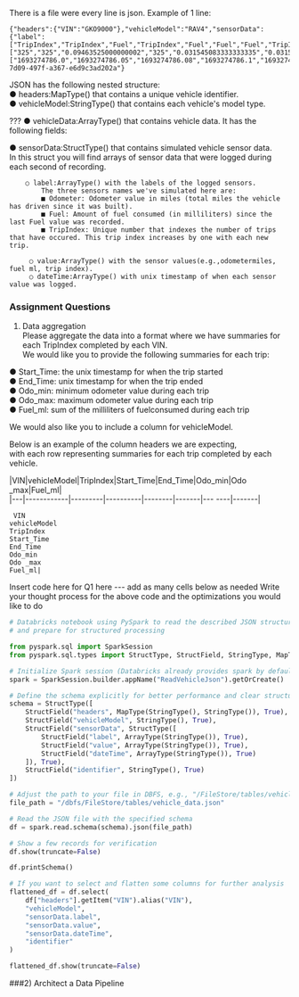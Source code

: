 There is a file were every line is json.
Example of 1 line:
```
{"headers":{"VIN":"GKO9000"},"vehicleModel":"RAV4","sensorData":{"label":["TripIndex","TripIndex","Fuel","TripIndex","Fuel","Fuel","Fuel","TripIndex","Fuel","TripIndex","Fuel","Fuel","Fuel","Fuel","Fuel","Fuel","Fuel","Fuel","Fuel","TripIndex","Fuel","Fuel","Fuel","Fuel","Fuel","Odometer"],"value":["325","325","0.09463525000000002","325","0.031545083333333335","0.031545083333333335","0.05257513888888889","325","0.15772541666666667","325","0.07360519444444445","0.031545083333333335","0.07360519444444445","0.04206011111111111","0.07360519444444445","0.06309016666666667","0.04206011111111111","0.031545083333333335","0.031545083333333335","325","0.07360519444444445","0.04206011111111111","0.05257513888888889","0.05257513888888889","0","20003"],"dateTime":["1693274786.0","1693274786.05","1693274786.08","1693274786.1","1693274786.11","1693274786.14","1693274786.19","1693274786.2","1693274786.34","1693274786.4","1693274786.41","1693274786.44","1693274786.51","1693274786.55","1693274786.62","1693274786.68","1693274786.72","1693274786.75","1693274786.78","1693274786.8","1693274786.85","1693274786.89","1693274786.94","1693274786.99","1693274786.99","1693274786.99"]},"identifier":"436a0117-7d09-497f-a367-e6d9c3ad202a"}

```


JSON  has the following nested structure:  
● headers:MapType() that contains a unique vehicle identifier.  
● vehicleModel:StringType() that contains each vehicle's model type.  

??? ● vehicleData:ArrayType() that contains vehicle data.  It has the following fields:  

● sensorData:StructType() that contains simulated vehicle sensor data.  
In this struct you will find arrays of sensor data that were logged during each second of recording.  
```
    ○ label:ArrayType() with the labels of the logged sensors.
        The three sensors names we've simulated here are:  
        ■ Odometer: Odometer value in miles (total miles the vehicle has driven since it was built).  
        ■ Fuel: Amount of fuel consumed (in milliliters) since the last Fuel value was recorded.  
        ■ TripIndex: Unique number that indexes the number of trips that have occured. This trip index increases by one with each new trip.   

     ○ value:ArrayType() with the sensor values(e.g.,odometermiles, fuel ml, trip index).
     ○ dateTime:ArrayType() with unix timestamp of when each sensor value was logged.
```

### Assignment Questions
1) Data aggregation  
Please aggregate the data into a format where we have summaries for each TripIndex completed by each VIN.  
We would like you to provide the following summaries for each trip:

● Start_Time: the unix timestamp for when the trip started  
● End_Time: unix timestamp for when the trip ended  
● Odo_min: minimum odometer value during each trip  
● Odo_max: maximum odometer value during each trip  
● Fuel_ml: sum of the milliliters of fuelconsumed during each trip  

We would also like you to include a column for vehicleModel.
 
Below is an example of the column headers we are expecting,   
with each row representing summaries for each trip completed by each vehicle.
 

  |VIN|vehicleModel|TripIndex|Start_Time|End_Time|Odo_min|Odo
  _max|Fuel_ml|  
  |---|------------|---------|----------|--------|-------|---
  ----|-------|

```
 VIN
vehicleModel
TripIndex
Start_Time
End_Time
Odo_min
Odo _max
Fuel_ml|
```
  
  Insert code here for Q1 here --- add as many cells below as needed
 Write your thought process for the above code and the optimizations you would like to do


```python
# Databricks notebook using PySpark to read the described JSON structure into a DataFrame
# and prepare for structured processing

from pyspark.sql import SparkSession
from pyspark.sql.types import StructType, StructField, StringType, MapType, ArrayType

# Initialize Spark session (Databricks already provides spark by default)
spark = SparkSession.builder.appName("ReadVehicleJson").getOrCreate()

# Define the schema explicitly for better performance and clear structure
schema = StructType([
    StructField("headers", MapType(StringType(), StringType()), True),
    StructField("vehicleModel", StringType(), True),
    StructField("sensorData", StructType([
        StructField("label", ArrayType(StringType()), True),
        StructField("value", ArrayType(StringType()), True),
        StructField("dateTime", ArrayType(StringType()), True)
    ]), True),
    StructField("identifier", StringType(), True)
])

# Adjust the path to your file in DBFS, e.g., "/FileStore/tables/vehicle_data.json"
file_path = "/dbfs/FileStore/tables/vehicle_data.json"

# Read the JSON file with the specified schema
df = spark.read.schema(schema).json(file_path)

# Show a few records for verification
df.show(truncate=False)

df.printSchema()

# If you want to select and flatten some columns for further analysis
flattened_df = df.select(
    df["headers"].getItem("VIN").alias("VIN"),
    "vehicleModel",
    "sensorData.label",
    "sensorData.value",
    "sensorData.dateTime",
    "identifier"
)

flattened_df.show(truncate=False)


```



###2) Architect a Data Pipeline
